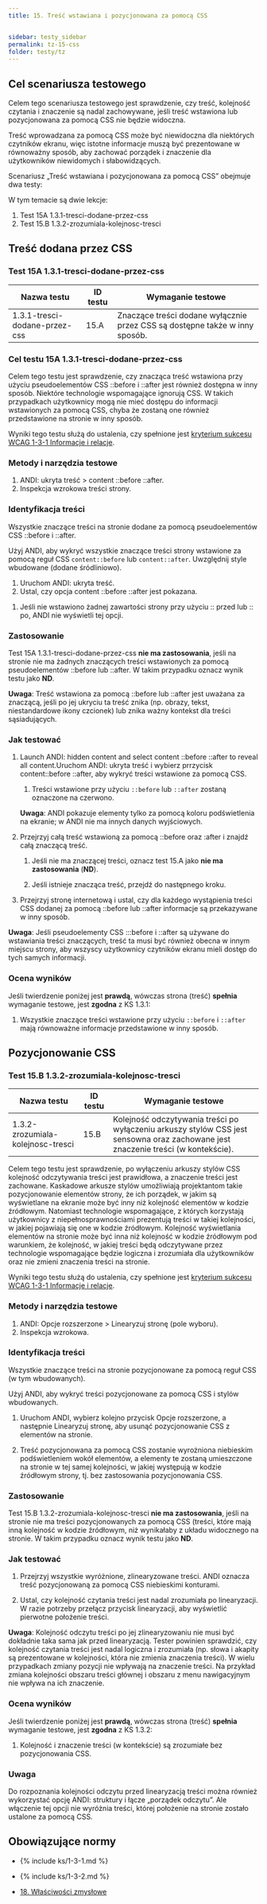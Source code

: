 ```yaml
---
title: 15. Treść wstawiana i pozycjonowana za pomocą CSS


sidebar: testy_sidebar
permalink: tz-15-css
folder: testy/tz
---
```


## Cel scenariusza testowego
Celem tego scenariusza testowego jest sprawdzenie, czy treść, kolejność czytania i znaczenie są nadal zachowywane, jeśli treść wstawiona lub pozycjonowana za pomocą CSS nie będzie widoczna.

Treść wprowadzana za pomocą CSS może być niewidoczna dla niektórych czytników ekranu, więc istotne informacje muszą być prezentowane w równoważny sposób, aby zachować porządek i znaczenie dla użytkowników niewidomych i słabowidzących.


Scenariusz „Treść wstawiana i pozycjonowana za pomocą CSS” obejmuje dwa testy:

W tym temacie są dwie lekcje:
1.	Test 15A 1.3.1-tresci-dodane-przez-css
2.	Test 15.B 1.3.2-zrozumiala-kolejnosc-tresci

## Treść dodana przez CSS 

### Test 15A 1.3.1-tresci-dodane-przez-css

| Nazwa testu | ID testu | Wymaganie testowe |
|------------------------|---------|------------------------------------------|
| 1.3.1-tresci-dodane-przez-css | 15.A    | Znaczące treści dodane wyłącznie przez CSS są dostępne także w inny sposób. |

### Cel testu 15A 1.3.1-tresci-dodane-przez-css
Celem tego testu jest sprawdzenie, czy znacząca treść wstawiona przy użyciu pseudoelementów CSS ::before i ::after jest również dostępna w inny sposób. Niektóre technologie wspomagające  ignorują CSS. W takich przypadkach użytkownicy mogą nie mieć dostępu do informacji wstawionych za pomocą CSS, chyba że zostaną one również przedstawione na stronie w inny sposób. 

Wyniki tego testu służą do ustalenia, czy spełnione jest [kryterium sukcesu WCAG 1-3-1 Informacje i relacje](https://https://wcag.lepszyweb.pl/#info-and-relationships).

### Metody i narzędzia testowe 

1.	ANDI: ukryta treść > content ::before ::after.
2.	Inspekcja wzrokowa treści strony.


### Identyfikacja treści
Wszystkie znaczące treści na stronie dodane za pomocą pseudoelementów CSS ::before i ::after.

Użyj ANDI, aby wykryć wszystkie znaczące treści strony wstawione za pomocą reguł CSS  `content::before` lub `content::after`. Uwzględnij style wbudowane (dodane śródliniowo).

1.	Uruchom ANDI: ukryta treść.
2.  Ustal, czy opcja content ::before ::after jest pokazana.

<!-- -->

1.  Jeśli nie wstawiono żadnej zawartości strony przy użyciu :: przed lub :: po, ANDI nie wyświetli tej opcji.


### Zastosowanie
Test 15A 1.3.1-tresci-dodane-przez-css **nie ma zastosowania**, jeśli na stronie nie ma żadnych znaczących treści wstawionych za pomocą pseudoelementów ::before lub ::after. W takim przypadku oznacz wynik testu jako **ND**. 

**Uwaga**: Treść wstawiona za pomocą ::before lub ::after jest uważana za znaczącą, jeśli po jej ukryciu ta treść znika (np. obrazy, tekst, niestandardowe ikony czcionek) lub znika ważny kontekst dla treści sąsiadujących.

### Jak testować

1.  Launch ANDI: hidden content and select content ::before ::after to reveal all content.Uruchom ANDI: ukryta treść i wybierz prrzycisk content::before ::after, aby wykryć treści wstawione za pomocą CSS.
    1.  Treści wstawione przy użyciu `::before` lub `::after` zostaną oznaczone na czerwono.
	
	**Uwaga**: ANDI pokazuje elementy tylko za pomocą koloru podświetlenia na ekranie; w ANDI nie ma innych danych wyjściowych.

2.  Przejrzyj całą treść wstawioną za pomocą ::before oraz :after i znajdź całą znaczącą treść.

    1.  Jeśli nie ma znaczącej treści, oznacz test 15.A jako **nie ma zastosowania** (**ND**).

    2.  Jeśli istnieje znacząca treść, przejdź do następnego kroku.

3.  Przejrzyj stronę internetową i ustal, czy dla każdego wystąpienia treści CSS dodanej za pomocą ::before lub ::after informacje są przekazywane w inny sposób.

**Uwaga**: Jeśli pseudoelementy CSS :::before i ::after są używane do wstawiania treści znaczących, treść ta musi być również obecna w innym miejscu strony, aby wszyscy użytkownicy czytników ekranu mieli dostęp do tych samych informacji.


### Ocena wyników

Jeśli twierdzenie poniżej jest **prawdą**, wówczas strona (treść) **spełnia** wymaganie testowe, jest **zgodna** z&nbsp;KS 1.3.1:

1.  Wszystkie znaczące treści wstawione przy użyciu `::before` i `::after` mają równoważne informacje przedstawione w inny sposób.

## Pozycjonowanie CSS 

### Test 15.B 1.3.2-zrozumiala-kolejnosc-tresci

| Nazwa testu | ID testu | Wymaganie testowe |
|------------------------|---------|------------------------------------------|
| 1.3.2-zrozumiala-kolejnosc-tresci | 15.B    | Kolejność odczytywania treści po wyłączeniu arkuszy stylów CSS jest sensowna oraz zachowane jest znaczenie treści (w kontekście). |

Celem tego testu jest sprawdzenie, po wyłączeniu arkuszy stylów CSS kolejność odczytywania treści jest prawidłowa, a znaczenie treści jest zachowane. Kaskadowe arkusze stylów umożliwiają projektantom takie pozycjonowanie elementów strony, że ich porządek, w jakim są wyświetlane na ekranie może być inny niż kolejność elementów w kodzie źródłowym. Natomiast technologie wspomagające, z których korzystają użytkownicy z niepełnosprawnościami prezentują treści w takiej kolejności, w jakiej pojawiają się one w kodzie źródłowym. Kolejność wyświetlania elementów na stronie może być inna niż kolejność w kodzie źródłowym pod warunkiem, że kolejność, w jakiej treści będą odczytywane przez technologie wspomagające będzie logiczna i zrozumiała dla użytkowników oraz nie zmieni znaczenia treści na stronie. 

Wyniki tego testu służą do ustalenia, czy spełnione jest [kryterium sukcesu WCAG 1-3-1 Informacje i relacje](https://https://wcag.lepszyweb.pl/#info-and-relationships).

### Metody i narzędzia testowe  
1.	ANDI: Opcje rozszerzone > Linearyzuj stronę (pole wyboru).
2.	Inspekcja wzrokowa.


### Identyfikacja treści
Wszystkie znaczące treści na stronie pozycjonowane za pomocą reguł CSS (w tym wbudowanych).

Użyj ANDI, aby wykryć treści pozycjonowane za pomocą CSS i stylów wbudowanych.

1.	Uruchom ANDI, wybierz kolejno przycisk Opcje rozszerzone, a następnie Linearyzuj stronę, aby usunąć pozycjonowanie CSS z elementów na stronie.

2.  Treść pozycjonowana za pomocą CSS zostanie wyrożniona niebieskim podświetleniem wokół elementów, a elementy te zostaną umieszczone na stronie w tej samej kolejności, w jakiej występują w kodzie źródłowym strony, tj. bez zastosowania pozycjonowania CSS.

### Zastosowanie
Test 15.B 1.3.2-zrozumiala-kolejnosc-tresci **nie ma zastosowania**, jeśli na stronie nie ma treści pozycjonowanych za pomocą CSS (treści, które mają inną kolejność w kodzie źródłowym, niż wynikałaby z układu widocznego na stronie. W takim przypadku oznacz wynik testu jako **ND**.


### Jak testować

1.  Przejrzyj wszystkie wyróżnione, zlinearyzowane treści.
    ANDI oznacza treść pozycjonowaną za pomocą CSS niebieskimi konturami.

2.  Ustal, czy kolejność czytania treści jest nadal zrozumiała po linearyzacji. W razie potrzeby przełącz przycisk linearyzacji, aby wyświetlić pierwotne położenie treści.

**Uwaga**: Kolejność odczytu treści po jej zlinearyzowaniu nie musi być dokładnie taka sama jak przed linearyzacją. Tester powinien sprawdzić, czy kolejność czytania treści jest nadal logiczna i zrozumiała (np. słowa i akapity są prezentowane w kolejności, która nie zmienia znaczenia treści). W wielu przypadkach zmiany pozycji nie wpływają na znaczenie treści. Na przykład zmiana kolejności obszaru treści głównej i obszaru z menu nawigacyjnym nie wpływa na ich znaczenie.

### Ocena wyników

Jeśli twierdzenie poniżej jest **prawdą**, wówczas strona (treść) **spełnia** wymaganie testowe, jest **zgodna** z&nbsp;KS 1.3.2:

1.	Kolejność i znaczenie treści (w kontekście) są zrozumiałe bez pozycjonowania CSS.

### Uwaga

Do rozpoznania kolejności odczytu przed linearyzacją treści można również wykorzystać opcję ANDI: struktury i łącze „porządek odczytu”. Ale włączenie tej opcji nie wyróżnia treści, której położenie na stronie zostało ustalone za pomocą CSS.


## Obowiązujące normy

- {% include ks/1-3-1.md %}
- {% include ks/1-3-2.md %}

- [18. Właściwości zmysłowe](ICT-18-zaleznosc-od-css)
